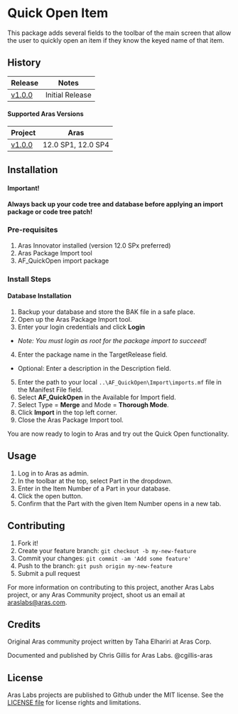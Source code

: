 # Quick Open Item

This package adds several fields to the toolbar of the main screen that allow the user to quickly open an item if they know the keyed name of that item. 

## History

Release | Notes
--------|--------
[v1.0.0](https://github.com/ArasLabs/quick-open-item/releases/tag/v1.0.0) | Initial Release

#### Supported Aras Versions
Project | Aras
--------|--------
[v1.0.0](https://github.com/ArasLabs/quick-open-item/releases/tag/v1.0.0) | 12.0 SP1, 12.0 SP4

## Installation

#### Important!
**Always back up your code tree and database before applying an import package or code tree patch!**

### Pre-requisites

1. Aras Innovator installed (version 12.0 SPx preferred)
2. Aras Package Import tool
3. AF_QuickOpen import package

### Install Steps

#### Database Installation
1. Backup your database and store the BAK file in a safe place.
2. Open up the Aras Package Import tool.
3. Enter your login credentials and click **Login**
  * _Note: You must login as root for the package import to succeed!_
4. Enter the package name in the TargetRelease field.
  * Optional: Enter a description in the Description field.
5. Enter the path to your local `..\AF_QuickOpen\Import\imports.mf` file in the Manifest File field.
6. Select **AF_QuickOpen** in the Available for Import field.
7. Select Type = **Merge** and Mode = **Thorough Mode**.
8. Click **Import** in the top left corner.
9. Close the Aras Package Import tool.

You are now ready to login to Aras and try out the Quick Open functionality.

## Usage

1. Log in to Aras as admin.
2. In the toolbar at the top, select Part in the dropdown.
3. Enter in the Item Number of a Part in your database.
4. Click the open button.
5. Confirm that the Part with the given Item Number opens in a new tab.


## Contributing

1. Fork it!
2. Create your feature branch: `git checkout -b my-new-feature`
3. Commit your changes: `git commit -am 'Add some feature'`
4. Push to the branch: `git push origin my-new-feature`
5. Submit a pull request

For more information on contributing to this project, another Aras Labs project, or any Aras Community project, shoot us an email at araslabs@aras.com.

## Credits

Original Aras community project written by Taha Elhariri at Aras Corp.

Documented and published by Chris Gillis for Aras Labs. @cgillis-aras

## License

Aras Labs projects are published to Github under the MIT license. See the [LICENSE file](./LICENSE) for license rights and limitations.